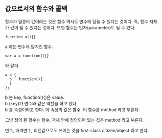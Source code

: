 ## 값으로서의 함수와 콜백

함수가 일종의 값이라는 것은 함수 역시도 변수에 담을 수 있다는 것이다. 즉, 함수 자체가 값이 될 수 있다는 것이다. 또한 함수는 인자(parameter)도 될 수 있다.  

```
function a(){}
```

a 라는 변수에 담겨진 함수.

```
var a = function(){}
```

와 같다.

```
a = {
  b : function(){  
  }
};
```

b 는 key, function(){}은 value.  
b (key)가 변수와 같은 역할을 하고 있다.  
b 를 속성이라고 한다. 이 속성의 값은 함수. 이 함수를 method 라고 부른다.  

그냥 정의 된 함수는 함수, 객체 안에 정의되어 있는 것은 method 라고 부른다.  

변수, 매개변수, 리턴값으로도 쓰이는 것을 first-class citizen/object 라고 한다.  
